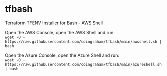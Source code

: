 # tfbash
Terraform TFENV Installer for Bash - AWS Shell

Open the AWS Console, open the AWS Shell and run:   
`wget -O - https://raw.githubusercontent.com/coingraham/tfbash/main/awsshell.sh | bash`

Open the Azure Console, open the Azure Shell and run:    
`wget -O - https://raw.githubusercontent.com/coingraham/tfbash/main/azureshell.sh | bash`
